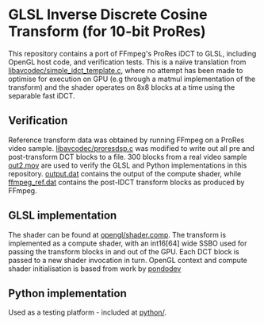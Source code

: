 # GLSL Inverse Discrete Cosine Transform (for 10-bit ProRes)
This repository contains a port of FFmpeg's ProRes iDCT to GLSL, including OpenGL host code, and verification tests. This is a naïve translation from [libavcodec/simple_idct_template.c](libavcodec/simple_idct_template.c), where no attempt has been made to optimise for execution on GPU (e.g through a matmul implementation of the transform) and the shader operates on 8x8 blocks at a time using the separable fast iDCT.

## Verification
Reference transform data was obtained by running FFmpeg on a ProRes video sample. [libavcodec/proresdsp.c](libavcodec/proresdsp.c) was modified to write out all pre and post-transform DCT blocks to a file. 300 blocks from a real video sample [out2.mov](out2.mov) are used to verify the GLSL and Python implementations in this repository. [output.dat](output.dat) contains the output of the compute shader, while [ffmpeg_ref.dat](ffmpeg_ref.dat) contains the post-IDCT transform blocks as produced by FFmpeg.

## GLSL implementation
The shader can be found at [opengl/shader.comp](opengl/shader.comp). The transform is implemented as a compute shader, with an int16[64] wide SSBO used for passing the transform blocks in and out of the GPU. Each DCT block is passed to a new shader invocation in turn. OpenGL context and compute shader initialisation is based from work by [pondodev](https://github.com/pondodev/opengl_compute)

## Python implementation
Used as a testing platform - included at [python/](python/).



